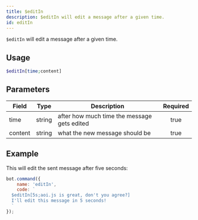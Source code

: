 ```yaml
---
title: $editIn
description: $editIn will edit a message after a given time.
id: editIn
---
```


`$editIn` will edit a message after a given time.

## Usage

```php
$editIn[time;content]
```

## Parameters

| Field   | Type   | Description                                 | Required |
|---------|--------|---------------------------------------------|:--------:|
| time    | string | after how much time the message gets edited |   true   |
| content | string | what the new message should be              |   true   |

## Example

This will edit the sent message after five seconds:

```javascript
bot.command({
    name: 'editIn',
    code: `
  $editIn[5s;aoi.js is great, don't you agree?]
  I'll edit this message in 5 seconds!
  `
});
```
